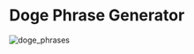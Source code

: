 # Doge Phrase Generator

![doge_phrases](https://user-images.githubusercontent.com/32124562/47961548-670b9400-dfca-11e8-9162-942d9dafa37e.png)


